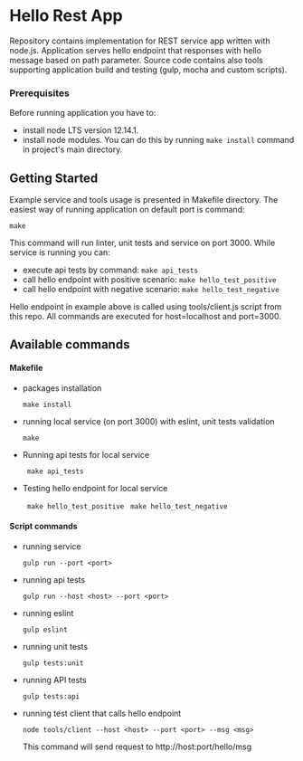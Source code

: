 # Hello Rest App

Repository contains implementation for REST service app written with node.js.
Application serves hello endpoint that responses with hello message based on path parameter.
Source code contains also tools supporting application build and testing (gulp, mocha and custom scripts).

### Prerequisites

Before running application you have to:
 * install node LTS version 12.14.1.
 * install node modules. You can do this by running `make install` command in project's main directory.

## Getting Started

Example service and tools usage is presented in Makefile directory.
The easiest way of running application on default port is command:

```
make
```

This command will run linter, unit tests and service on port 3000.
While service is running you can:

* execute api tests by command: ```make api_tests```
* call hello endpoint with positive scenario: ```make hello_test_positive```
* call hello endpoint with negative scenario: ```make hello_test_negative```

Hello endpoint in example above is called using tools/client.js script from this repo.
All commands are executed for host=localhost and port=3000.

## Available commands

#### Makefile

* packages installation

    ```make install```

* running local service (on port 3000) with eslint, unit tests validation

    ``` make ```

* Running api tests for local service

    ``` make api_tests```

* Testing hello endpoint for local service
    
    ``` make hello_test_positive```
    ``` make hello_test_negative```


#### Script commands

* running service

    ```gulp run --port <port>```

* running api tests

    ```gulp run --host <host> --port <port>```

* running eslint

    ```gulp eslint```

* running unit tests

    ```gulp tests:unit```

* running API tests

    ```gulp tests:api```

* running test client that calls hello endpoint

    ```node tools/client --host <host> --port <port> --msg <msg>```
    
    This command will send request to http://host:port/hello/msg

